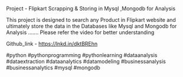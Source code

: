 Project - Flipkart Scrapping & Storing in Mysql ,Mongodb for Analysis

This project is designed to search any Product in Flipkart website and ultimately store the data in the Databases like Mysql and Mongodb for Analysis ....... Please refer the video for better understanding

Github_link - https://lnkd.in/dktBREhn


#python #pythonprogramming #pythonlearning #dataanalysis #dataextraction #dataanalytics #datamodeling #businessanalysis #businessanalytics #mysql #mongodb
